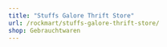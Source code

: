 ```yaml
---
title: "Stuffs Galore Thrift Store"
url: /rockmart/stuffs-galore-thrift-store/
shop: Gebrauchtwaren
---
```

